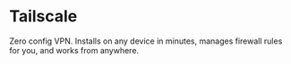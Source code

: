 # Tailscale

Zero config VPN. Installs on any device in minutes, manages firewall rules for you, and works from anywhere.
